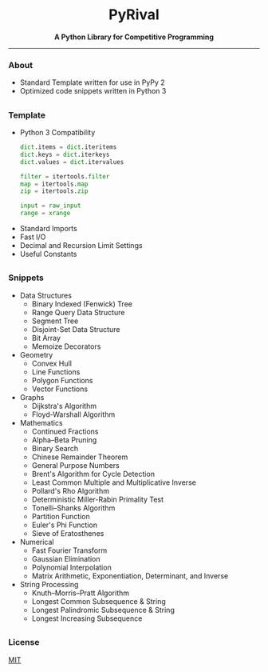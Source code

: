 <h1 align="center">PyRival</h1>
<div align="center">
  <strong>A Python Library for Competitive Programming</strong>
</div>

---

### About
- Standard Template written for use in PyPy 2
- Optimized code snippets written in Python 3

##

### Template
- Python 3 Compatibility
  ```python
  dict.items = dict.iteritems
  dict.keys = dict.iterkeys
  dict.values = dict.itervalues
  ```
  ```python
  filter = itertools.filter
  map = itertools.map
  zip = itertools.zip
  ```
  ```python
  input = raw_input
  range = xrange
  ```
- Standard Imports
- Fast I/O
- Decimal and Recursion Limit Settings
- Useful Constants

##

### Snippets
- Data Structures
  - Binary Indexed (Fenwick) Tree
  - Range Query Data Structure
  - Segment Tree
  - Disjoint-Set Data Structure
  - Bit Array
  - Memoize Decorators
- Geometry
  - Convex Hull
  - Line Functions
  - Polygon Functions
  - Vector Functions
- Graphs
  - Dijkstra's Algorithm
  - Floyd-Warshall Algorithm
- Mathematics
  - Continued Fractions
  - Alpha–Beta Pruning
  - Binary Search
  - Chinese Remainder Theorem
  - General Purpose Numbers
  - Brent's Algorithm for Cycle Detection
  - Least Common Multiple and Multiplicative Inverse
  - Pollard's Rho Algorithm
  - Deterministic Miller-Rabin Primality Test
  - Tonelli–Shanks Algorithm
  - Partition Function
  - Euler's Phi Function
  - Sieve of Eratosthenes
- Numerical
  - Fast Fourier Transform
  - Gaussian Elimination
  - Polynomial Interpolation
  - Matrix Arithmetic, Exponentiation, Determinant, and Inverse
- String Processing
  - Knuth–Morris–Pratt Algorithm
  - Longest Common Subsequence & String
  - Longest Palindromic Subsequence & String
  - Longest Increasing Subsequence

##

### License
[MIT](LICENSE)
